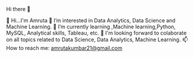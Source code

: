 Hi there 👋



👋 Hi...I'm Amruta
👀 I’m interested in Data Analytics, Data Science and Machine Learning.
🌱 I’m currently learning ,Machine learning,Python, MySQL, Analytical skills, Tableau, etc.
👯 I'm looking forward to colaborate on all topics related to Data Science, Data Analytics, Machine Learning.
📫 How to reach me: amrutakumbar21@gmail.com

